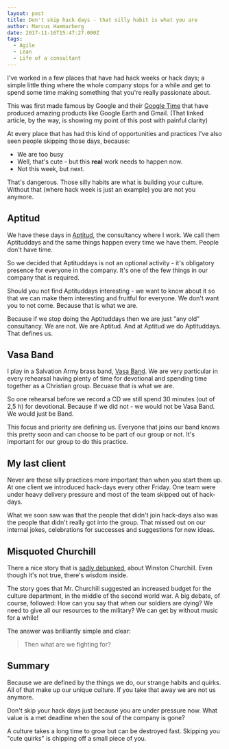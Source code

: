 ```yaml
---
layout: post
title: Don't skip hack days - that silly habit is what you are
author: Marcus Hammarberg
date: 2017-11-16T15:47:27.000Z
tags:
  - Agile
  - Lean
  - Life of a consultant
---
```


I've worked in a few places that have had hack weeks or hack days; a simple little thing where the whole company stops for a while and get to spend some time making something that you're really passionate about.

This was first made famous by Google and their [Google Time](http://www.businessinsider.com/google-20-percent-time-policy-2015-4?r=US&IR=T&IR=T) that have produced amazing products like Google Earth and Gmail. (That linked article, by the way, is showing my point of this post with painful clarity)

At every place that has had this kind of opportunities and practices I've also seen people skipping those days, because:

* We are too busy
* Well, that's cute - but this **real** work needs to happen now.
* Not this week, but next.

That's dangerous. Those silly habits are what is building your culture. Without that (where hack week is just an example) you are not you anymore.

<!-- excerpt-end -->

## Aptitud

We have these days in [Aptitud](http://aptitud.se/), the consultancy where I work. We call them Aptituddays and the same things happen every time we have them. People don't have time.

So we decided that Aptituddays is not an optional activity - it's obligatory presence for everyone in the company. It's one of the few things in our company that is required.

Should you not find Aptituddays interesting - we want to know about it so that we can make them interesting and fruitful for everyone. We don't want you to not come. Because that is what we are.

Because if we stop doing the Aptituddays then we are just "any old" consultancy. We are not. We are Aptitud. And at Aptitud we do Aptituddays. That defines us.

## Vasa Band

I play in a Salvation Army brass band, [Vasa Band](https://www.vasaband.se/). We are very particular in every rehearsal having plenty of time for devotional and spending time together as a Christian group. Becuase that is what we are.

So one rehearsal before we record a CD we still spend 30 minutes (out of 2,5 h) for devotional. Because if we did not - we would not be Vasa Band. We would just be Band.

This focus and priority are defining us. Everyone that joins our band knows this pretty soon and can choose to be part of our group or not. It's important for our group to do this practice.

## My last client

Never are these silly practices more important than when you start them up. At one client we introduced hack-days every other Friday. One team were under heavy delivery pressure and most of the team skipped out of hack-days.

What we soon saw was that the people that didn't join hack-days also was the people that didn't really got into the group. That missed out on our internal jokes, celebrations for successes and suggestions for new ideas.

## Misquoted Churchill

There a nice story that is [sadly debunked](https://www.snopes.com/winston-churchill-on-the-arts/), about Winston Churchill. Even though it's not true, there's wisdom inside.

The story goes that Mr. Churchill suggested an increased budget for the culture department, in the middle of the second world war. A big debate, of course, followed: How can you say that when our soldiers are dying? We need to give all our resources to the military? We can get by without music for a while!

The answer was brilliantly simple and clear:

> Then what are we fighting for?

## Summary

Because we are defined by the things we do, our strange habits and quirks. All of that make up our unique culture. If you take that away we are not us anymore.

Don't skip your hack days just because you are under pressure now. What value is a met deadline when the soul of the company is gone?

A culture takes a long time to grow but can be destroyed fast. Skipping you "cute quirks" is chipping off a small piece of you.
